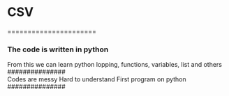 # CSV
======================
<h3> The code is written in python </h3>
From this we can learn python lopping, functions, variables, list and others <br>
############### 
<br>
Codes are messy 
Hard to understand 
First program on python <br>
###############
